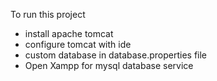 To run this project
- install apache tomcat
- configure tomcat with ide
- custom database in database.properties file
- Open Xampp for mysql database service
